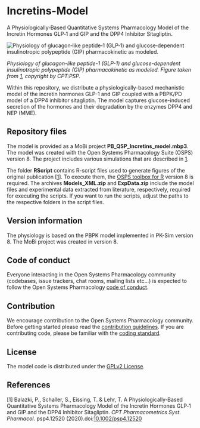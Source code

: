 # Incretins-Model
A Physiologically‐Based Quantitative Systems Pharmacology Model of the Incretin Hormones GLP‐1 and GIP and the DPP4 Inhibitor Sitagliptin.

![Physiology of glucagon‐like peptide‐1 (GLP‐1) and glucose‐dependent insulinotropic polypeptide (GIP) pharmacokinetic as modeled.](..\Figures\Figure_1.png)

_Physiology of glucagon-like peptide-1 (GLP-1) and glucose-dependent insulinotropic polypeptide (GIP) pharmacokinetic as modeled. Figure taken from [1](#references), copyright by CPT:PSP._

Within this repository, we distribute a physiologically-based mechanistic model of the incretin hormones GLP-1 and GIP coupled with a PBPK/PD model of a DPP4 inhibitor sitagliptin. The model captures glucose-induced secretion of the hormones and their degradation by the enzymes DPP4 and NEP (MME).

## Repository files
The model is provided as a MoBi project **PB_QSP_Incretins_model.mbp3**. The model was created with the Open Systems Pharmacology Suite (OSPS) version 8. The project includes various simulations that are described in [1](#references).

The folder **RScript** contains R-script files used to generate figures of the original publication [[1](#references)]. To execute them, the [OSPS toolbox for R](https://github.com/Open-Systems-Pharmacology/R-Toolbox/releases) version 8 is required. The archives **Models_XML.zip** and **ExpData.zip** include the model files and experimental data extracted from literature, respectively, required for executing the scripts. If you want to run the scripts, adjust the paths to the respective folders in the script files.

## Version information
The physiology is based on the PBPK model implemented in PK-Sim version 8.
The MoBi project was created in version 8.

## Code of conduct
Everyone interacting in the Open Systems Pharmacology community (codebases, issue trackers, chat rooms, mailing lists etc...) is expected to follow the Open Systems Pharmacology [code of conduct](https://github.com/Open-Systems-Pharmacology/Suite/blob/master/CODE_OF_CONDUCT.md#contributor-covenant-code-of-conduct).

## Contribution
We encourage contribution to the Open Systems Pharmacology community. Before getting started please read the [contribution guidelines](https://github.com/Open-Systems-Pharmacology/Suite/blob/master/CONTRIBUTING.md#ways-to-contribute). If you are contributing code, please be familiar with the [coding standard](https://github.com/Open-Systems-Pharmacology/Suite/blob/master/CODING_STANDARDS.md#visual-studio-settings).

## License
The model code is distributed under the [GPLv2 License](https://github.com/Open-Systems-Pharmacology/Suite/blob/develop/LICENSE).

## References

[1] Balazki, P., Schaller, S., Eissing, T. & Lehr, T. A Physiologically‐Based Quantitative Systems Pharmacology Model of the Incretin Hormones GLP‐1 and GIP and the DPP4 Inhibitor Sitagliptin. *CPT Pharmacometrics Syst. Pharmacol.* psp4.12520 (2020).doi:[10.1002/psp4.12520](https://doi.org/10.1002/psp4.12520)